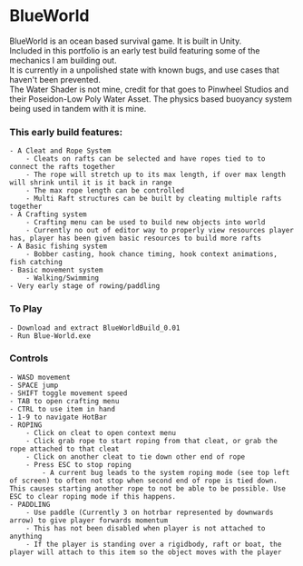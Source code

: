 # BlueWorld
BlueWorld is an ocean based survival game. It is built in Unity.\
Included in this portfolio is an early test build featuring some of the mechanics I am building out.\
It is currently in a unpolished state with known bugs, and use cases that haven't been prevented.\
The Water Shader is not mine, credit for that goes to Pinwheel Studios and their Poseidon-Low Poly Water Asset. The physics based buoyancy system being used in tandem with it is mine.


### This early build features:
    - A Cleat and Rope System
        - Cleats on rafts can be selected and have ropes tied to to connect the rafts together
        - The rope will stretch up to its max length, if over max length will shrink until it is it back in range
        - The max rope length can be controlled
        - Multi Raft structures can be built by cleating multiple rafts together
    - A Crafting system
        - Crafting menu can be used to build new objects into world
        - Currently no out of editor way to properly view resources player has, player has been given basic resources to build more rafts
    - A Basic fishing system
        - Bobber casting, hook chance timing, hook context animations, fish catching
    - Basic movement system
        - Walking/Swimming
    - Very early stage of rowing/paddling

### To Play
    - Download and extract BlueWorldBuild_0.01
    - Run Blue-World.exe

### Controls
    - WASD movement
    - SPACE jump
    - SHIFT toggle movement speed
    - TAB to open crafting menu
    - CTRL to use item in hand
    - 1-9 to navigate HotBar
    - ROPING
        - Click on cleat to open context menu
        - Click grab rope to start roping from that cleat, or grab the rope attached to that cleat
        - Click on another cleat to tie down other end of rope
        - Press ESC to stop roping
            - A current bug leads to the system roping mode (see top left of screen) to often not stop when second end of rope is tied down. This causes starting another rope to not be able to be possible. Use ESC to clear roping mode if this happens.
    - PADDLING
        - Use paddle (Currently 3 on hotrbar represented by downwards arrow) to give player forwards momentum
        - This has not been disabled when player is not attached to anything
        - If the player is standing over a rigidbody, raft or boat, the player will attach to this item so the object moves with the player

